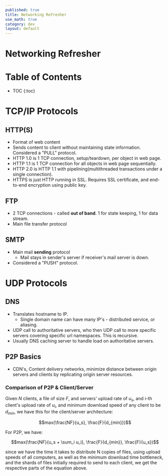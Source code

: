 ```yaml
---
published: true
title: Networking Refresher 
use_math: true
category: dev
layout: default
---
```

# Networking Refresher

# Table of Contents

* TOC
{:toc}

# TCP/IP Protocols

## HTTP(S)

- Format of web content
- Sends content to client without maintaining state information. Considered a "PULL" protocol.
- HTTP 1.0 is 1 TCP connection, setup/teardown, per object in web page.
- HTTP 1.1 is 1 TCP connection for all objects in web page sequentially.
- HTTP 2.0 is HTTP 1.1 with pipelining(multithreaded transactions under a single connection).
- HTTPS is just HTTP running in SSL. Requires SSL certificate, and end-to-end encryption using public key.

## FTP

- 2 TCP connections - called **out of band**. 1 for state keeping, 1 for data stream.
- Main file transfer protocol

## SMTP

- Main mail **sending** protocol
    - Mail stays in sender's server if receiver's mail server is down.
- Considered a "PUSH" protocol.

# UDP Protocols

## DNS

- Translates hostname to IP.
    - Single domain name can have many IP's - distributed service, or aliasing.
- UDP call to authoritative servers, who then UDP call to more specific servers covering specific url namespaces. This is recursive.
- Usually DNS caching server to handle load on authoritative servers.

## P2P Basics

- CDN's, Content delivery networks, minimize distance between origin servers and clients by replicating origin server resources.

### Comparison of P2P & Client/Server

Given $N$ clients, a file of size $F$, and servers' upload rate of $u_s$, and i-th client's upload rate of $u_i$, 
and minimum download speed of any client to be $d_{min}$, we have this for the client/server architecture:

$$max(\frac{NF}{u_s}, \frac{F}{d_{min}})$$

For P2P, we have:

$$max(\frac{NF}{u_s + \sum_i u_i}, \frac{F}{d_{min}}, \frac{F}{u_s})$$

since we have the time it takes to distribute N copies of files, using upload speeds of all computers, as well as the minimum 
download time bottleneck, and the shards of files initially required to send to each client, we get the respective parts of the equation above.



